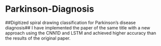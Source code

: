 # Parkinson-Diagnosis
##Digitized spiral drawing classification for Parkinson’s disease diagnosis##
I have implemented the paper of the same title with a new approach using the CNN1D and LSTM
and achieved higher accuracy than the results of the original paper.
